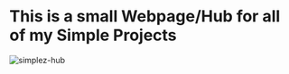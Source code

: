 # This is a small Webpage/Hub for all of my Simple Projects

![simplez-hub](https://user-images.githubusercontent.com/60577503/183226967-c0d973b5-e375-478d-839d-ac950636a4fe.png)
